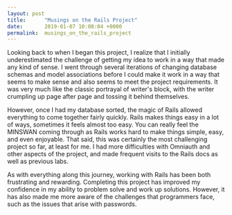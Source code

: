 ```yaml
---
layout: post
title:      "Musings on the Rails Project"
date:       2019-01-07 10:08:04 +0000
permalink:  musings_on_the_rails_project
---
```



Looking back to when I began this project, I realize that I initially underestimated the challenge of getting my idea to work in a way that made any kind of sense.  I went through several iterations of  changing database schemas and model associations before I could make it work in a way that seems to make sense and also seems to meet the project requirements.  It was very much like the classic portrayal of writer's block, with the writer crumpling up page after page and tossing it behind themselves.

However, once I had my database sorted, the magic of Rails allowed everything to come together fairly quickly.  Rails makes things easy in a lot of ways, sometimes it feels almost too easy.  You can really feel the MINSWAN coming through as Rails works hard to make things simple, easy, and even enjoyable.  That said, this was certainly the most challenging project so far, at least for me.  I had more difficulties with Omniauth and other aspects of the project, and made frequent visits to the Rails docs as well as previous labs.

As with everything along this journey, working with Rails has been both frustrating and rewarding.  Completing this project has improved my confidence in my ability to problem solve and work up solutions.  However, it has also made me more aware of the challenges that programmers face, such as the issues that arise with passwords.





